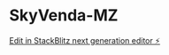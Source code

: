# SkyVenda-MZ

[Edit in StackBlitz next generation editor ⚡️](https://stackblitz.com/~/github.com/BlueSpark4321/SkyVenda-MZ)